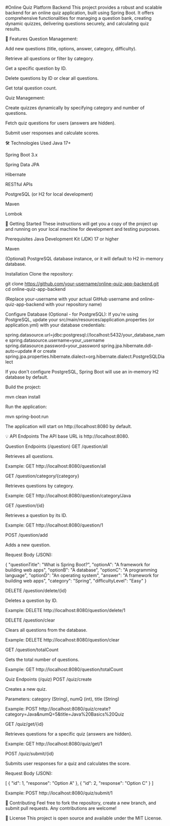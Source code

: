 #Online Quiz Platform Backend
This project provides a robust and scalable backend for an online quiz application, built using Spring Boot. It offers comprehensive functionalities for managing a question bank, creating dynamic quizzes, delivering questions securely, and calculating quiz results.

🚀 Features
Question Management:

Add new questions (title, options, answer, category, difficulty).

Retrieve all questions or filter by category.

Get a specific question by ID.

Delete questions by ID or clear all questions.

Get total question count.

Quiz Management:

Create quizzes dynamically by specifying category and number of questions.

Fetch quiz questions for users (answers are hidden).

Submit user responses and calculate scores.

🛠️ Technologies Used
Java 17+

Spring Boot 3.x

Spring Data JPA

Hibernate

RESTful APIs

PostgreSQL (or H2 for local development)

Maven

Lombok

🏁 Getting Started
These instructions will get you a copy of the project up and running on your local machine for development and testing purposes.

Prerequisites
Java Development Kit (JDK) 17 or higher

Maven

(Optional) PostgreSQL database instance, or it will default to H2 in-memory database.

Installation
Clone the repository:

git clone https://github.com/your-username/online-quiz-app-backend.git
cd online-quiz-app-backend

(Replace your-username with your actual GitHub username and online-quiz-app-backend with your repository name)

Configure Database (Optional - for PostgreSQL):
If you're using PostgreSQL, update your src/main/resources/application.properties (or application.yml) with your database credentials:

spring.datasource.url=jdbc:postgresql://localhost:5432/your_database_name
spring.datasource.username=your_username
spring.datasource.password=your_password
spring.jpa.hibernate.ddl-auto=update # or create
spring.jpa.properties.hibernate.dialect=org.hibernate.dialect.PostgreSQLDialect

If you don't configure PostgreSQL, Spring Boot will use an in-memory H2 database by default.

Build the project:

mvn clean install

Run the application:

mvn spring-boot:run

The application will start on http://localhost:8080 by default.

💡 API Endpoints
The API base URL is http://localhost:8080.

Question Endpoints (/question)
GET /question/all

Retrieves all questions.

Example: GET http://localhost:8080/question/all

GET /question/category/{category}

Retrieves questions by category.

Example: GET http://localhost:8080/question/category/Java

GET /question/{id}

Retrieves a question by its ID.

Example: GET http://localhost:8080/question/1

POST /question/add

Adds a new question.

Request Body (JSON):

{
    "questionTitle": "What is Spring Boot?",
    "optionA": "A framework for building web apps",
    "optionB": "A database",
    "optionC": "A programming language",
    "optionD": "An operating system",
    "answer": "A framework for building web apps",
    "category": "Spring",
    "difficultyLevel": "Easy"
}

DELETE /question/delete/{id}

Deletes a question by ID.

Example: DELETE http://localhost:8080/question/delete/1

DELETE /question/clear

Clears all questions from the database.

Example: DELETE http://localhost:8080/question/clear

GET /question/totalCount

Gets the total number of questions.

Example: GET http://localhost:8080/question/totalCount

Quiz Endpoints (/quiz)
POST /quiz/create

Creates a new quiz.

Parameters: category (String), numQ (int), title (String)

Example: POST http://localhost:8080/quiz/create?category=Java&numQ=5&title=Java%20Basics%20Quiz

GET /quiz/get/{id}

Retrieves questions for a specific quiz (answers are hidden).

Example: GET http://localhost:8080/quiz/get/1

POST /quiz/submit/{id}

Submits user responses for a quiz and calculates the score.

Request Body (JSON):

[
    {
        "id": 1,
        "response": "Option A"
    },
    {
        "id": 2,
        "response": "Option C"
    }
]

Example: POST http://localhost:8080/quiz/submit/1

🤝 Contributing
Feel free to fork the repository, create a new branch, and submit pull requests. Any contributions are welcome!

📄 License
This project is open source and available under the MIT License.
